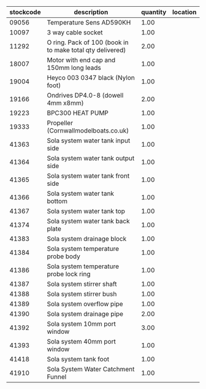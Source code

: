 |stockcode|description|quantity|location|
|---------|-----------|--------|--------|
|09056|Temperature Sens AD590KH|1.00||
|10097|3 way cable socket|1.00||
|11292|O ring. Pack of 100 (book in to make total qty delivered)|2.00||
|18007|Motor with end cap and 150mm long leads|1.00||
|19004|Heyco 003 0347 black (Nylon foot)|1.00||
|19166|Ondrives DP4.0-8 (dowell 4mm x8mm)|2.00||
|19223|BPC300 HEAT PUMP|1.00||
|19333|Propeller (Cornwallmodelboats.co.uk)|1.00||
|41363|Sola system water tank input side|1.00||
|41364|Sola system water tank output side|1.00||
|41365|Sola system water tank front side|1.00||
|41366|Sola system water tank bottom|1.00||
|41367|Sola system water tank top|1.00||
|41374|Sola system water tank back plate|1.00||
|41383|Sola system drainage block|1.00||
|41384|Sola system temperature probe body|1.00||
|41386|Sola system temperature probe lock ring|1.00||
|41387|Sola system stirrer shaft|1.00||
|41388|Sola system stirrer bush|1.00||
|41389|Sola system overflow pipe|1.00||
|41390|Sola system drainage pipe|2.00||
|41392|Sola system 10mm port window|3.00||
|41393|Sola system 40mm port window|1.00||
|41418|Sola system tank foot|1.00||
|41910|Sola System Water Catchment Funnel|1.00||
